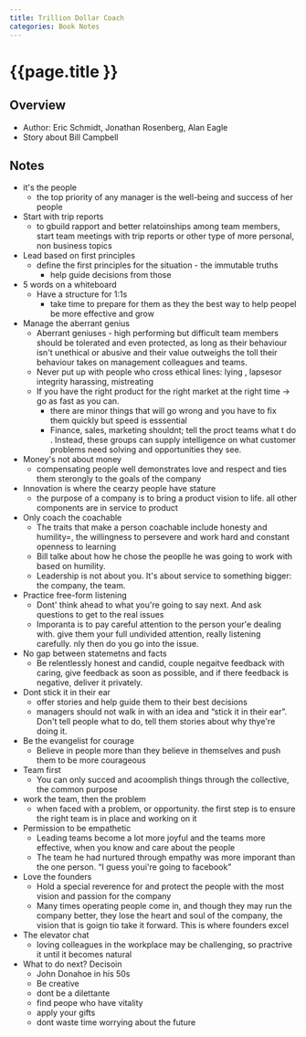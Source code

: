 ```yaml
---
title: Trillion Dollar Coach
categories: Book Notes
---
```


# {{page.title }}

## Overview

* Author: Eric Schmidt, Jonathan Rosenberg, Alan Eagle
* Story about Bill Campbell

## Notes

* it's the people
    * the top priority of any manager is the well-being and success of her people
* Start with trip reports
    * to gbuild rapport and better relatoinships among team members, start team meetings with trip reports or other type of more personal, non business topics
* Lead based on first principles
    * define the first principles for the situation - the immutable truths
        * help guide decisions from those
* 5 words on a whiteboard
    * Have a structure for 1:1s
        * take time to prepare for them as they the best way to help peopel be more effective and grow
* Manage the aberrant genius
    * Aberrant geniuses - high  performing but difficult team members should be tolerated and even protected, as long as their behaviour isn't unethical or abusive and their value outweighs the toll their behaviour takes on management colleagues and teams.
    * Never put up with people who cross ethical lines: lying , lapsesor integrity harassing, mistreating
    * If you have the right product for the right market at the right time → go as fast as you can.
        * there are minor things that will go wrong and you have to fix them quickly but speed is esssential
        * Finance, sales, marketing shouldnt; tell the proct teams what t do . Instead, these groups can supply intelligence on what customer problems need solving and opportunities they see.
* Money's not about money
    * compensating people well demonstrates love and respect and ties them sterongly to the goals of the company
* Innovation is where the cearzy people have stature
    * the purpose of a company is to bring a product vision to life. all other components are in service to product
* Only coach the coachable
    * The traits that make a person coachable include honesty  and humility=, the willingness to persevere and work hard and constant openness to learning
    * Bill talke about how he chose the peoplle he was going to work with based on humility.
    * Leadership is not about you. It's about service to something bigger: the company, the team.
* Practice free-form listening
    * Dont' think ahead to what you're going to say next. And ask questions to get to the real issues
    * Imporanta is to pay careful attention to the person your'e dealing with. give them your full undivided attention, really listening carefully. nly then do you go into the issue.
* No gap between statemetns and facts
    * Be relentlessly honest and candid, couple negaitve feedback with caring, give feedback as soon as possible, and if there feedback is negative, deliver it privately.
* Dont stick it in their ear
    * offer stories and help guide them to their best decisions
    * managers should not walk in with an idea and “stick it in their ear”. Don't tell people what to do, tell them stories about why thye're doing it.
* Be the evangelist for courage
    * Believe in people more than they believe in themselves and push them to be more courageous
* Team first
    * You can only succed and acoomplish things through the collective, the common purpose
* work the team, then the problem
    * when faced with a problem, or opportunity. the first step is to ensure the right team is in place and working on it
* Permission to be empathetic
    * Leading teams become a lot more joyful and the teams more effective, when you know and care about the people
    * The team he had nurtured through empathy was more imporant than the one person. “I guess youi're going to facebook”
* Love the founders
    * Hold a special reverence for and protect the people with the most vision and passion for the company
    * Many times operating people come in, and though they may run the company better, they lose the heart and soul of the company, the vision that is goign tio take it forward. This is where founders excel
* The elevator chat
    * loving colleagues in the workplace may be challenging, so practrive it until it becomes natural
* What to do next? Decisoin
    * John Donahoe in his 50s
    * Be creative
    * dont be a dilettante
    * find peope who have vitality
    * apply your gifts
    * dont waste time worrying about the future

